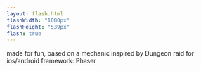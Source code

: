 ```yaml
---
layout: flash.html
flashWidth: "1000px"
flashHeight: "539px"
flash: true
---
```

made for fun, based on a mechanic inspired by Dungeon raid for ios/android
framework: Phaser
